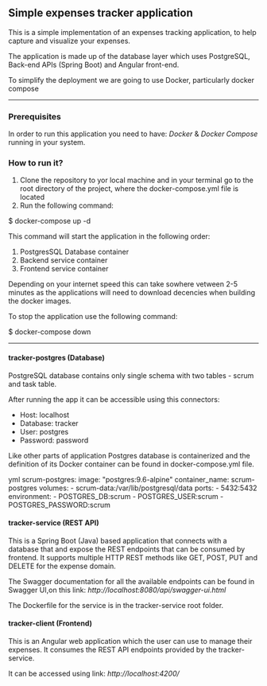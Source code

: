 ## Simple expenses tracker application

This is a simple implementation of an expenses tracking application, to help capture and visualize your expenses. 

The application is made up of the database layer which uses PostgreSQL, Back-end APIs (Spring Boot) and Angular front-end. 

To simplify the deployment we are going to use Docker, particularly docker compose

---

### Prerequisites

In order to run this application you need to have: *Docker* & *Docker Compose* running in your system. 

### How to run it?
1. Clone the repository to yor local machine and in your terminal go to the root directory of the project, where the docker-compose.yml file is located
2. Run the following command: 

$ docker-compose up -d

This command will start the application in the following order:
1. PostgresSQL Database container
2. Backend service container
3. Frontend service container

Depending on your internet speed this can take sowhere vetween 2-5 minutes as the applications will need to download decencies when building the docker images. 

To stop the application use the following command:  


$ docker-compose down


---

#### tracker-postgres (Database)

PostgreSQL database contains only single schema with two tables - scrum
and task table.

After running the app it can be accessible using this connectors:

- Host: localhost
- Database: tracker
- User: postgres
- Password: password


Like other parts of application Postgres database is containerized and
the definition of its Docker container can be found in
docker-compose.yml file.

yml
scrum-postgres:
    image: "postgres:9.6-alpine"
    container_name: scrum-postgres
    volumes:
      - scrum-data:/var/lib/postgresql/data
    ports:
      - 5432:5432
    environment:
      - POSTGRES_DB:scrum
      - POSTGRES_USER:scrum
      - POSTGRES_PASSWORD:scrum


#### tracker-service (REST API)

This is a Spring Boot (Java) based application that connects with a
database that and expose the REST endpoints that can be consumed by
frontend. It supports multiple HTTP REST methods like GET, POST, PUT and
DELETE for the expense domain.

The Swagger documentation for all the available endpoints can be found in Swagger UI,on this link: *http://localhost:8080/api/swagger-ui.html*

The Dockerfile for the service is in the tracker-service root folder.


#### tracker-client (Frontend)

This is an Angular web application which the user can use to manage their expenses. It consumes the REST API endpoints provided by
the tracker-service.

It can be accessed using link: *http://localhost:4200/*